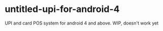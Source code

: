 # untitled-upi-for-android-4
UPI and card POS system for android 4 and above. 
WIP, doesn't work yet
